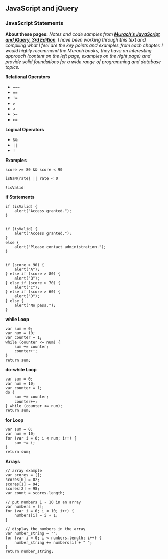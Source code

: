 ## JavaScript and jQuery 

### JavaScript Statements

**About these pages:** *Notes and code samples from **[Murach's JavaScript and jQuery, 3rd Edition](https://www.murach.com/shop-books/web-development-books/murach-s-javascript-and-jquery-3rd-edition-detail)**. I have been working through this text and compiling what I feel are the key points and examples from each chapter. I would highly recommend the Murach books, they have an interesting approach (content on the left page, examples on the right page) and provide solid foundations for a wide range of programming and database topics.* 

**Relational Operators**

- `===`
- `==`
- `!=`
- `>`
- `<`
- `>=`
- `<=`

**Logical Operators**

- `&&`
- `||`
- `!`

**Examples**

	score >= 80 && score < 90

	isNaN(rate) || rate < 0

	!isValid

**if Statements**

	if (isValid) {
		alert("Access granted.");
	}
	
	
	if (isValid) {
		alert("Access granted.");
	} 
	else {
		alert("Please contact administration.");
	}


	if (score > 90) {
		alert("A");
	} else if (score > 80) {
		alert("B");
	} else if (score > 70) {
		alert("C");
	} else if (score > 60) {
		alert("D");
	} else {
		alert("No pass.");
	}

**while Loop**

	var sum = 0;
	var num = 10;
	var counter = 1;
	while (counter <= num) {
		sum += counter;
		counter++;
	}
	return sum;

**do-while Loop**

	var sum = 0;
	var num = 10;
	var counter = 1;
	do {
		sum += counter;
		counter++;
	} while (counter <= num);
	return sum;

**for Loop**

	var sum = 0;
	var num = 10;
	for (var i = 0; i < num; i++) {
		sum += i;
	}
	return sum;

**Arrays**

	// array example	
	var scores = [];
	scores[0] = 82;
	scores[1] = 94;
	scores[2] = 98;
	var count = scores.length;

	// put numbers 1 - 10 in an array
	var numbers = [];
	for (var i = 0; i < 10; i++) {
		numbers[i] = i + 1;
	}
	
	// display the numbers in the array
	var number_string = "";
	for (var i = 0; i < numbers.length; i++) {
		number_string += numbers[i] + " ";
	}
	return number_string;
	